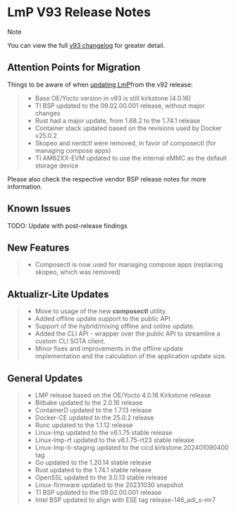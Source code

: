 # LmP V93 Release Notes

> [!NOTE]
  You can view the full [v93 changelog](https://foundries.io/products/releases/93/) for greater detail.

## Attention Points for Migration

Things to be aware of when [updating LmP](https://docs.foundries.io/93/reference-manual/linux/linux-update.html)from the v92 release:

> -   Base OE/Yocto version in v93 is still kirkstone (4.0.16)
> -   TI BSP updated to the 09.02.00.001 release, without major changes
> -   Rust had a major update, from 1.68.2 to the 1.74.1 release
> -   Container stack updated based on the revisions used by Docker v25.0.2
> -   Skopeo and nerdctl were removed, in favor of composectl (for managing compose apps)
> -   TI AM62XX-EVM updated to use the internal eMMC as the default  storage device

Please also check the respective vendor BSP release notes for more
information.

## Known Issues

TODO: Update with post-release findings

## New Features

> -   Composectl is now used for managing compose apps (replacing skopeo, which was removed)

## Aktualizr-Lite Updates

> -   Move to usage of the new **composectl** utility.
> -   Added offline update support to the public API.
> -   Support of the hybrid/mixing offline and online update.
> -   Added the CLI API - wrapper over the public API to streamline a
>     custom CLI SOTA client.
> -   Minor fixes and improvements in the offline update implementation
>     and the calculation of the application update size.

## General Updates

> -   LMP release based on the OE/Yocto 4.0.16 Kirkstone release
> -   Bitbake updated to the 2.0.16 release
> -   ContainerD updated to the 1.7.13 release
> -   Docker-CE updated to the 25.0.2 release
> -   Runc updated to the 1.1.12 release
> -   Linux-lmp updated to the v6.1.75 stable release
> -   Linux-lmp-rt updated to the v6.1.75-rt23 stable release
> -   Linux-lmp-ti-staging updated to the cicd.kirkstone.202401090400
>     tag
> -   Go updated to the 1.20.14 stable release
> -   Rust updated to the 1.74.1 stable release
> -   OpenSSL updated to the 3.0.13 stable release
> -   Linux-firmware updated to the 20231030 snapshot
> -   TI BSP updated to the 09.02.00.001 release
> -   Intel BSP updated to align with ESE tag release-146_adl_s-mr7
